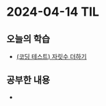 # 2024-04-14 TIL
## 오늘의 학습
- [(코딩 테스트) 자릿수 더하기](컴퓨터%20과학%20및%20소프트웨어%20공학/Coding%20Test/프로그래머스/연습문제/자릿수%20더하기.md)

## 공부한 내용
- 